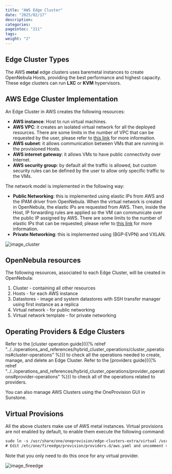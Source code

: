 ```yaml
---
title: "AWS Edge Cluster"
date: "2025/02/17"
description:
categories:
pageintoc: "211"
tags:
weight: "2"
---
```


<a id="aws-cluster"></a>

<!--# AWS Edge Cluster -->

## Edge Cluster Types

The AWS **metal** edge clusters uses baremetal instances to create OpenNebula Hosts, providing the best performance and highest capacity. These edge clusters can run **LXC** or **KVM** hypervisors.

## AWS Edge Cluster Implementation

An Edge Cluster in AWS creates the following resources:

* **AWS instance**: Host to run virtual machines.
* **AWS VPC**: it creates an isolated virtual network for all the deployed resources. There are some limits in the number of VPC that can be requested by the user, please refer to [this link](https://docs.aws.amazon.com/vpc/latest/userguide/amazon-vpc-limits.html) for more information.
* **AWS subnet**: it allows communication between VMs that are running in the provisioned Hosts.
* **AWS internet gateway**: it allows VMs to have public connectivity over Internet.
* **AWS security group**: by default all the traffic is allowed, but custom security rules can be defined by the user to allow only specific traffic to the VMs.

The network model is implemented in the following way:

* **Public Networking**: this is implemented using elastic IPs from AWS and the IPAM driver from OpenNebula. When the virtual network is created in OpenNebula, the elastic IPs are requested from AWS. Then, inside the Host, IP forwarding rules are applied so the VM can communicate over the public IP assigned by AWS. There are some limits to the number of elastic IPs that can be requested; please refer to [this link](https://docs.aws.amazon.com/AWSEC2/latest/UserGuide/elastic-ip-addresses-eip.html#using-instance-addressing-limit) for more information.
* **Private Networking**: this is implemented using (BGP-EVPN) and VXLAN.

![image_cluster](/images/aws_deployment.png)

## OpenNebula resources

The following resources, associated to each Edge Cluster, will be created in OpenNebula:

1. Cluster - containing all other resources
2. Hosts - for each AWS instance
3. Datastores - image and system datastores with SSH transfer manager using first instance as a replica
4. Virtual network - for public networking
5. Virtual network template - for private networking

## Operating Providers & Edge Clusters

Refer to the [cluster operation guide]({{% relref "../../operations_and_references/hybrid_cluster_operations/cluster_operations#cluster-operations" %}}) to check all the operations needed to create, manage, and delete an Edge Cluster. Refer to the [providers guide]({{% relref "../../operations_and_references/hybrid_cluster_operations/provider_operations#provider-operations" %}}) to check all of the operations related to providers.

You can also manage AWS Clusters using the OneProvision GUI in Sunstone.

## Virtual Provisions

All the above clusters make use of AWS metal instances. Virtual provisions are not enabled by default, to enable them execute the following command:

```default
sudo ln -s /usr/share/one/oneprovision/edge-clusters-extra/virtual /usr/share/one/oneprovision/edge-clusters
# Edit /etc/one/fireedge/provision/providers.d/aws.yaml and uncomment virtual
```

Note that you only need to do this once for any virtual provider.

![image_fireedge](/images/oneprovision_fireedge.png)
